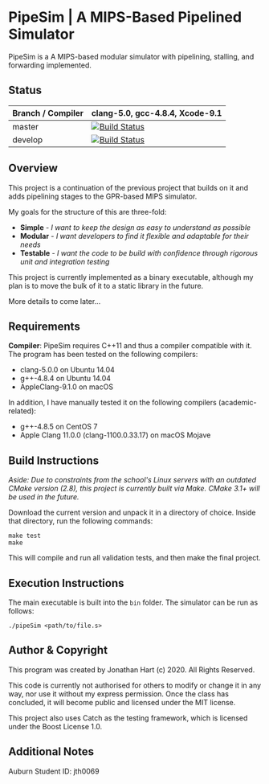 # PipeSim | A MIPS-Based Pipelined Simulator
PipeSim is a A MIPS-based modular simulator with pipelining, stalling, and forwarding implemented.

## Status
Branch / Compiler | clang-5.0,  gcc-4.8.4, Xcode-9.1
------------------| --------------------------------
master | [![Build Status](https://travis-ci.com/jaller200/comp4300-project3.svg?token=4VsERWCxvrdVz6KFp1Zi&branch=master)](https://travis-ci.com/jaller200/comp4300-project3)
develop | [![Build Status](https://travis-ci.com/jaller200/comp4300-project3.svg?token=4VsERWCxvrdVz6KFp1Zi&branch=dev)](https://travis-ci.com/jaller200/comp4300-project3)

## Overview
This project is a continuation of the previous project that builds on it and adds pipelining stages to the GPR-based MIPS simulator.

My goals for the structure of this are three-fold:

* **Simple** - _I want to keep the design as easy to understand as possible_
* **Modular** - _I want developers to find it flexible and adaptable for their needs_
* **Testable** - _I want the code to be build with confidence through rigorous unit and integration testing_

This project is currently implemented as a binary executable, although my plan is to move the bulk of it to a static library in the future.

More details to come later...

## Requirements
**Compiler**: PipeSim requires C++11 and thus a compiler compatible with it. The program has been tested on the following compilers:

* clang-5.0.0 on Ubuntu 14.04
* g++-4.8.4 on Ubuntu 14.04
* AppleClang-9.1.0 on macOS

In addition, I have manually tested it on the following compilers (academic-related):

* g++-4.8.5 on CentOS 7
* Apple Clang 11.0.0 (clang-1100.0.33.17) on macOS Mojave

## Build Instructions
_Aside: Due to constraints from the school's Linux servers with an outdated CMake version (2.8), this project is currently built via Make. CMake 3.1+ will be used in the future._

Download the current version and unpack it in a directory of choice. Inside that directory, run the following commands:

```
make test
make
```

This will compile and run all validation tests, and then make the final project.

## Execution Instructions
The main executable is built into the `bin` folder. The simulator can be run as follows:

```
./pipeSim <path/to/file.s>
```

## Author & Copyright
This program was created by Jonathan Hart (c) 2020. All Rights Reserved.

This code is currently not authorised for others to modify or change it in any way, nor use it without my express permission. Once the class has concluded, it will become public and licensed under the MIT license.

This project also uses Catch as the testing framework, which is licensed under the Boost License 1.0.

## Additional Notes
Auburn Student ID:  jth0069